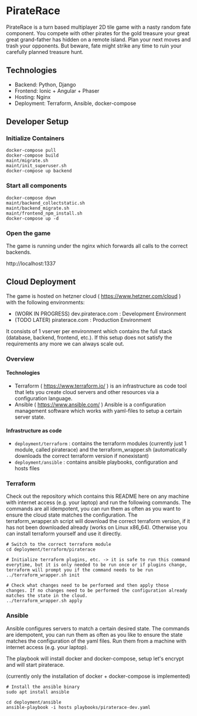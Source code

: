 # PirateRace

PirateRace is a turn based multiplayer 2D tile game with a nasty random fate component. You compete with other pirates for the gold treasure your great great grand-father has hidden on a remote island. Plan your next moves and trash your opponents. But beware, fate might strike any time to ruin your carefully planned treasure hunt.

## Technologies

- Backend: Python, Django
- Frontend: Ionic + Angular + Phaser
- Hosting: Nginx
- Deployment: Terraform, Ansible, docker-compose

## Developer Setup

### Initialize Containers

```
docker-compose pull
docker-compose build
maint/migrate.sh
maint/init_superuser.sh
docker-compose up backend
```

### Start all components

```
docker-compose down
maint/backend_collectstatic.sh
maint/backend_migrate.sh
maint/frontend_npm_install.sh
docker-compose up -d
```

### Open the game

The game is running under the nginx which forwards all calls to the correct backends.

http://localhost:1337

## Cloud Deployment

The game is hosted on hetzner cloud ( https://www.hetzner.com/cloud ) with the following environments:

- (WORK IN PROGRESS) dev.piraterace.com : Development Environment
- (TODO LATER) piraterace.com : Production Environment

It consists of 1 vserver per environment which contains the full stack (database, backend, frontend, etc.). If this setup does not satisfy the requirements any more we can always scale out.

### Overview

#### Technologies

* Terraform ( https://www.terraform.io/ ) is an infrastructure as code tool that lets you create cloud servers and other resources via a configuration language.
* Ansible ( https://www.ansible.com/ ) Ansible is a configuration management software which works with yaml-files to setup a certain server state.

#### Infrastructure as code

* `deployment/terraform` : contains the terraform modules (currently just 1 module, called piraterace) and the terraform_wrapper.sh (automatically downloads the correct terraform version if nonexistant)
* `deployment/ansible` : contains ansible playbooks, configuration and hosts files

### Terraform

Check out the repository which contains this README here on any machine with internet access (e.g. your laptop) and run the following commands. The commands are all idempotent, you can run them as often as you want to ensure the cloud state matches the configuration. The terraform_wrapper.sh script will download the correct terraform version, if it has not been downloaded already (works on Linux x86_64). Otherwise you can install terraform yourself and use it directly.

```
# Switch to the correct terraform module
cd deployment/terraform/piraterace

# Initialize terraform plugins, etc. -> it is safe to run this command everytime, but it is only needed to be run once or if plugins change, terraform will prompt you if the command needs to be run 
../terraform_wrapper.sh init

# Check what changes need to be performed and then apply those changes. If no changes need to be performed the configuration already matches the state in the cloud.
../terraform_wrapper.sh apply
```

### Ansible

Ansible configures servers to match a certain desired state. The commands are idempotent, you can run them as often as you like to ensure the state matches the configuration of the yaml files. Run them from a machine with internet access (e.g. your laptop).

The playbook will install docker and docker-compose, setup let's encrypt and will start piraterace.

(currently only the installation of docker + docker-compose is implemented)

```
# Install the ansible binary
sudo apt install ansible

cd deployment/ansible
ansible-playbook -i hosts playbooks/piraterace-dev.yaml
```
